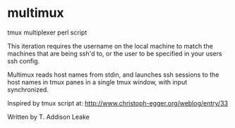 multimux
========

tmux multiplexer perl script

This iteration requires the username on the local machine to match the machines that are being ssh'd to, or the user to be specified in your users ssh config.

Multimux reads host names from stdin, and launches ssh sessions to the host names in tmux panes in a single tmux window, with input synchronized.

Inspired by tmux script at: http://www.christoph-egger.org/weblog/entry/33

Written by T. Addison Leake
